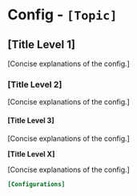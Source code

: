 # Config - `[Topic]`

## [Title Level 1]

[Concise explanations of the config.]

### [Title Level 2]

[Concise explanations of the config.]

#### [Title Level 3]

[Concise explanations of the config.]

**[Title Level X]**

[Concise explanations of the config.]

```conf
[Configurations]
```
